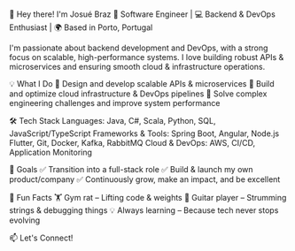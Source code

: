 👋 Hey there! I'm Josué Braz
🚀 Software Engineer | 💻 Backend & DevOps Enthusiast | 🌍 Based in Porto, Portugal

I'm passionate about backend development and DevOps, with a strong focus on scalable, high-performance systems. I love building robust APIs & microservices and ensuring smooth cloud & infrastructure operations.

💡 What I Do
🔹 Design and develop scalable APIs & microservices
🔹 Build and optimize cloud infrastructure & DevOps pipelines
🔹 Solve complex engineering challenges and improve system performance

🛠️ Tech Stack
Languages: Java, C#, Scala, Python, SQL, JavaScript/TypeScript
Frameworks & Tools: Spring Boot, Angular, Node.js Flutter, Git, Docker, Kafka, RabbitMQ
Cloud & DevOps: AWS, CI/CD, Application Monitoring

🎯 Goals
✅ Transition into a full-stack role
✅ Build & launch my own product/company
✅ Continuously grow, make an impact, and be excellent

🎸 Fun Facts
🏋️ Gym rat – Lifting code & weights
🎸 Guitar player – Strumming strings & debugging things
💡 Always learning – Because tech never stops evolving

📫 Let's Connect!
